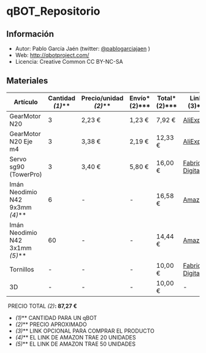 # qBOT_Repositorio

## Información
* Autor: Pablo García Jaén (twitter: [@pablogarciajaen](https://twitter.com/PabloGarciaJaen)  )
* Web: http://qbotproject.com/
* Licencia: Creative Common CC BY-NC-SA

## Materiales
| Artículo                        | Cantidad *(1)*** | Precio/unidad *(2)*** | Envío*(2)*** | Total*(2)*** | Link*(3)***                                                  |
| ------------------------------- | ---------------- | --------------------- | ------------ | ------------ | ------------------------------------------------------------ |
| GearMotor N20                   | 3                | 2,23 €                | 1,23 €       | 7,92 €       | [AliExpress](https://es.aliexpress.com/item/DC-6V-30RPM-N20-Micro-Speed-Reduction-Gear-Motor-with-Metal-Gearbox-Wheel-MayitrFor-RC-Car/32821363335.html?spm=a2g0s.9042311.0.0.3dbc63c0o04CjO) |
| GearMotor N20 Eje m4            | 3                | 3,38 €                | 2,19 €       | 12,33 €      | [AliExpress](https://es.aliexpress.com/item/1-Pcs-DC-12V-400RPM-N20-Micro-Gear-Motor-16mm-Shaft-M4x55mm-Screw-Reducer-with-Gear/32820289490.html?spm=a2g0s.9042311.0.0.3dbc63c0o04CjO) |
| Servo sg90 (TowerPro)           | 3                | 3,40 €                | 5,80 €       | 16,00 €      | [Fabrica Digital](https://fabricadigital.org/tienda/microservo-sg90/) |
| Imán Neodimio N42 9x3mm *(4)*** | 6                | -                     | -            | 16,58 €      | [Amazon](https://www.amazon.es/Magnet-Expert-N42-circulares-manualidades/dp/B008UABJ16/ref=sr_1_2?ie=UTF8&qid=1534552056&sr=8-2&keywords=n42+f327) |
| Imán Neodimio N42 3x1mm *(5)*** | 60               | -                     | -            | 14,44 €      | [Amazon](https://www.amazon.es/Magnet-Expert-Ltd-circulares-manualidades/dp/B007JTKMA8/ref=sr_1_1?ie=UTF8&qid=1534552505&sr=8-1&keywords=Magnet+Expert+3+x+1+mm) |
| Tornillos                       | -                | -                     | -            | 10,00 €      | [Fabrica Digital](https://fabricadigital.org/tienda/departamento/mecanica/tornilleria/?swoof=1&pa_tor_elemento=tor_elemento_tornillocil&pa_tor_metrica=tor_metrica_m3&really_curr_tax=58-product_cat) |
| 3D                              | -                | -                     | -            | 10,00 €      | -                                                            |

​														PRECIO TOTAL *(2)***:   87,27 €**

* *(1)*** CANTIDAD PARA UN qBOT
* *(2)*** PRECIO APROXIMADO 
* *(3)*** LINK OPCIONAL PARA COMPRAR EL PRODUCTO
* *(4)*** EL LINK DE AMAZON TRAE 20 UNIDADES
* *(5)*** EL LINK DE AMAZON TRAE 50 UNIDADES





 
